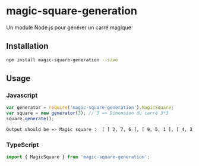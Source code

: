 # magic-square-generation
Un module Node.js pour générer un carré magique
## Installation 
```sh
npm install magic-square-generation --save
```
## Usage
### Javascript
```javascript
var generator = require('magic-square-generation').MagicSquare;
var square = new generator(3); // 3 => Dimension du carré 3*3
square.generate();
```
```sh
Output should be => Magic square :  [ [ 2, 7, 6 ], [ 9, 5, 1 ], [ 4, 3, 8 ] ]
```
### TypeScript
```typescript
import { MagicSquare } from 'magic-square-generation';
```